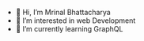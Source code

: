 - 👋 Hi, I’m Mrinal Bhattacharya
- 👀 I’m interested in web Development
- 🌱 I’m currently learning GraphQL


<!---
mrinal1224/mrinal1224 is a ✨ special ✨ repository because its `README.md` (this file) appears on your GitHub profile.
You can click the Preview link to take a look at your changes.
--->
